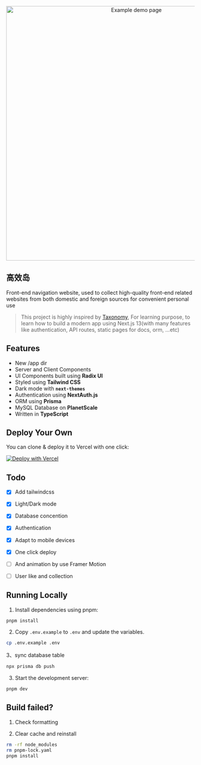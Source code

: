 <p align="center">
  <a href="https://web-island-hazel.vercel.app/">
    <img alt="Example demo page" src="https://afu-1255830993.cos.ap-shanghai.myqcloud.com/chato/test/upload/chato_image/avater/cb5c88616c60ebdbfd7fbfd990d7ef9e.png" width="680">
  </a>
</p>

## 高效岛

Front-end navigation website, used to collect high-quality front-end related websites from both domestic and foreign sources for convenient personal use

> This project is highly inspired by [Taxonomy](https://github.com/shadcn/taxonomy), For learning purpose, to learn how to build a modern app using Next.js 13(with many features like authentication, API routes, static pages for docs, orm, ...etc)


## Features

- New /app dir
- Server and Client Components
- UI Components built using **Radix UI**
- Styled using **Tailwind CSS**
- Dark mode with **`next-themes`**
- Authentication using **NextAuth.js**
- ORM using **Prisma**
- MySQL Database on **PlanetScale**
- Written in **TypeScript**

## Deploy Your Own
You can clone & deploy it to Vercel with one click:

[![Deploy with Vercel](https://vercel.com/button)](https://vercel.com/new/clone?repository-url=https://github.com/lik778/web-island&env=DATABASE_URL,GITHUB_CLIENT_ID,GITHUB_CLIENT_SECRET,GOOGLE_CLIENT_ID,GOOGLE_CLIENT_SECRET,NEXTAUTH_SECRET,NEXTAUTH_URL&project-name=web-island&repo-name=lik778s-projects)

## Todo
- [x] Add tailwindcss
- [x] Light/Dark mode
- [x] Database concention
- [x] Authentication
- [x] Adapt to mobile devices
- [x] One click deploy
- [ ] And animation by use Framer Motion
- [ ] User like and collection



## Running Locally

1. Install dependencies using pnpm:

```sh
pnpm install
```

2. Copy `.env.example` to `.env` and update the variables.

```sh
cp .env.example .env
```

3、sync database table
```sh
npx prisma db push
```

3. Start the development server:

```sh
pnpm dev
```


## Build failed?

1. Check formatting

2. Clear cache and reinstall

```sh
rm -rf node_modules
rm pnpm-lock.yaml
pnpm install
```
